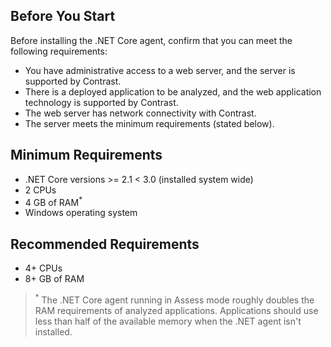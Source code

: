<!--
title: "Contrast .NET Core Agent System Requirements"
description: "Contrast .NET Core agent system requirements"
tags: "installation agent .NET Core system requirements"
-->

## Before You Start 

Before installing the .NET Core agent, confirm that you can meet the following requirements:

- You have administrative access to a web server, and the server is supported by Contrast.
- There is a deployed application to be analyzed, and the web application technology is supported by Contrast.
- The web server has network connectivity with Contrast. 
- The server meets the minimum requirements (stated below).

## Minimum Requirements

* .NET Core versions >= 2.1 < 3.0 (installed system wide)
* 2 CPUs
* 4 GB of RAM<sup>*</sup>
* Windows operating system

## Recommended Requirements

* 4+ CPUs
* 8+ GB of RAM

> <sup>*</sup> The .NET Core agent running in Assess mode roughly doubles the RAM requirements of analyzed applications. Applications should use less than half of the available memory when the .NET agent isn't installed. 

